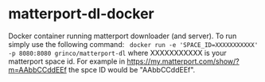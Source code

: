 # matterport-dl-docker
Docker container running matterport downloader (and server). To run simply use the following command:
``` docker run -e 'SPACE_ID=XXXXXXXXXXX' -p 8080:8080 grinco/matterport-dl```
where XXXXXXXXXXX is your matterport space id. For example in https://my.matterport.com/show/?m=AAbbCCddEEf the spce ID would be "AAbbCCddEEf".
